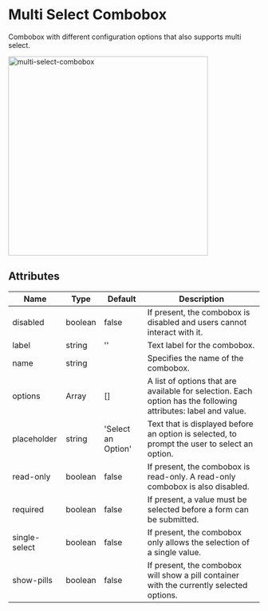 # Multi Select Combobox

Combobox with different configuration options that also supports multi select.

<img src="../../../../../images/multi-select-combobox.png" alt="multi-select-combobox" width="400"/>

## Attributes

| Name          | Type    | Default            | Description                                                                                                    |
| ------------- | ------- | ------------------ | -------------------------------------------------------------------------------------------------------------- |
| disabled      | boolean | false              | If present, the combobox is disabled and users cannot interact with it.                                        |
| label         | string  | ''                 | Text label for the combobox.                                                                                   |
| name          | string  |                    | Specifies the name of the combobox.                                                                            |
| options       | Array   | []                 | A list of options that are available for selection. Each option has the following attributes: label and value. |
| placeholder   | string  | 'Select an Option' | Text that is displayed before an option is selected, to prompt the user to select an option.                   |
| read-only     | boolean | false              | If present, the combobox is read-only. A read-only combobox is also disabled.                                  |
| required      | boolean | false              | If present, a value must be selected before a form can be submitted.                                           |
| single-select | boolean | false              | If present, the combobox only allows the selection of a single value.                                          |
| show-pills    | boolean | false              | If present, the combobox will show a pill container with the currently selected options.                       |
